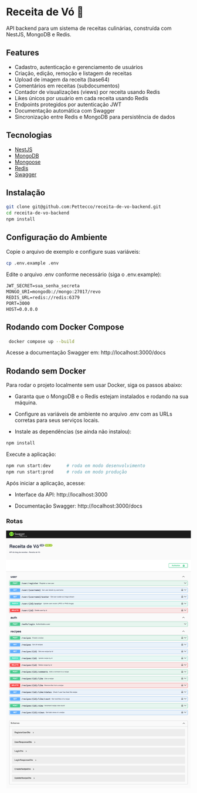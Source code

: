 # Receita de Vó 🍲

API backend para um sistema de receitas culinárias, construída com NestJS, MongoDB e Redis.

## Features

- Cadastro, autenticação e gerenciamento de usuários
- Criação, edição, remoção e listagem de receitas
- Upload de imagem da receita (base64)
- Comentários em receitas (subdocumentos)
- Contador de visualizações (views) por receita usando Redis
- Likes únicos por usuário em cada receita usando Redis
- Endpoints protegidos por autenticação JWT
- Documentação automática com Swagger
- Sincronização entre Redis e MongoDB para persistência de dados

## Tecnologias

- [NestJS](https://nestjs.com/)
- [MongoDB](https://www.mongodb.com/)
- [Mongoose](https://mongoosejs.com/)
- [Redis](https://redis.io/)
- [Swagger](https://swagger.io/)

## Instalação

```bash
git clone git@github.com:Pettecco/receita-de-vo-backend.git
cd receita-de-vo-backend
npm install
```

## Configuração do Ambiente

Copie o arquivo de exemplo e configure suas variáveis:

```bash
cp .env.example .env
```

Edite o arquivo .env conforme necessário (siga o .env.example):
```
JWT_SECRET=sua_senha_secreta
MONGO_URI=mongodb://mongo:27017/revo
REDIS_URL=redis://redis:6379
PORT=3000
HOST=0.0.0.0
```

## Rodando com Docker Compose

```bash
 docker compose up --build
```
Acesse a documentação Swagger em:
http://localhost:3000/docs

## Rodando sem Docker

Para rodar o projeto localmente sem usar Docker, siga os passos abaixo:

   * Garanta que o MongoDB e o Redis estejam instalados e rodando na sua máquina.

   * Configure as variáveis de ambiente no arquivo .env com as URLs corretas para seus serviços locais.

   * Instale as dependências (se ainda não instalou):

```bash
npm install
```
Execute a aplicação:

```bash
npm run start:dev      # roda em modo desenvolvimento
npm run start:prod     # roda em modo produção
```
Após iniciar a aplicação, acesse:

  * Interface da API: http://localhost:3000

  * Documentação Swagger: http://localhost:3000/docs


### Rotas

![print da documentação do swagger](swagger.png)

